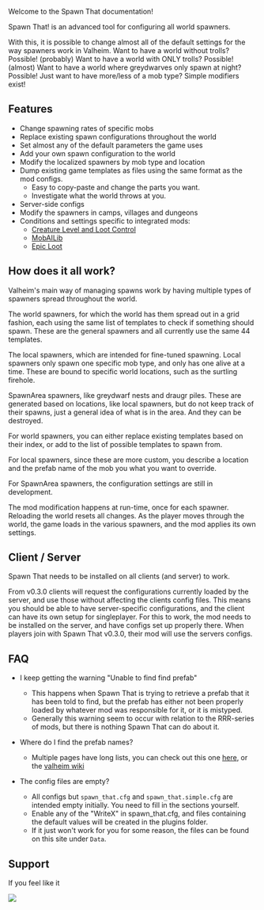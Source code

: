 Welcome to the Spawn That documentation!

Spawn That! is an advanced tool for configuring all world spawners.

With this, it is possible to change almost all of the default settings for the way spawners work in Valheim.
Want to have a world without trolls? Possible! (probably)
Want to have a world with ONLY trolls? Possible! (almost)
Want to have a world where greydwarves only spawn at night? Possible!
Just want to have more/less of a mob type? Simple modifiers exist!

## <a id="intro-features"></a>Features

- Change spawning rates of specific mobs
- Replace existing spawn configurations throughout the world
- Set almost any of the default parameters the game uses
- Add your own spawn configuration to the world
- Modify the localized spawners by mob type and location
- Dump existing game templates as files using the same format as the mod configs. 
	- Easy to copy-paste and change the parts you want.
	- Investigate what the world throws at you.
- Server-side configs
- Modify the spawners in camps, villages and dungeons
- Conditions and settings specific to integrated mods:
	- [Creature Level and Loot Control](https://valheim.thunderstore.io/package/Smoothbrain/CreatureLevelAndLootControl/)
	- [MobAILib](https://www.nexusmods.com/valheim/mods/1188)
	- [Epic Loot](https://valheim.thunderstore.io/package/RandyKnapp/EpicLoot/)

## <a id="intro-explanation"></a>How does it all work?

Valheim's main way of managing spawns work by having multiple types of spawners spread throughout the world.

The world spawners, for which the world has them spread out in a grid fashion, each using the same list of templates to check if something should spawn. These are the general spawners and all currently use the same 44 templates.

The local spawners, which are intended for fine-tuned spawning. Local spawners only spawn one specific mob type, and only has one alive at a time. These are bound to specific world locations, such as the surtling firehole.

SpawnArea spawners, like greydwarf nests and draugr piles. These are generated based on locations, like local spawners, but do not keep track of their spawns, just a general idea of what is in the area. And they can be destroyed.

For world spawners, you can either replace existing templates based on their index, or add to the list of possible templates to spawn from.

For local spawners, since these are more custom, you describe a location and the prefab name of the mob you what you want to override.

For SpawnArea spawners, the configuration settings are still in development.

The mod modification happens at run-time, once for each spawner. Reloading the world resets all changes.
As the player moves through the world, the game loads in the various spawners, and the mod applies its own settings.

## <a id="intro-client-server"></a>Client / Server

Spawn That needs to be installed on all clients (and server) to work.

From v0.3.0 clients will request the configurations currently loaded by the server, and use those without affecting the clients config files.
This means you should be able to have server-specific configurations, and the client can have its own setup for singleplayer.
For this to work, the mod needs to be installed on the server, and have configs set up properly there. When players join with Spawn That v0.3.0, their mod will use the servers configs.

## FAQ
- I keep getting the warning "Unable to find find prefab"
	- This happens when Spawn That is trying to retrieve a prefab that it has been told to find, but the prefab has either not been properly loaded by whatever mod was responsible for it, or it is mistyped.
	- Generally this warning seem to occur with relation to the RRR-series of mods, but there is nothing Spawn That can do about it.

- Where do I find the prefab names?
	- Multiple pages have long lists, you can check out this one [here](https://gist.github.com/Sonata26/e2b85d53e125fb40081b18e2aee6d584), or the [valheim wiki](https://valheim.fandom.com/wiki/Creatures)

- The config files are empty?
	- All configs but `spawn_that.cfg` and `spawn_that.simple.cfg` are intended empty initially. You need to fill in the sections yourself.
	- Enable any of the "WriteX" in spawn_that.cfg, and files containing the default values will be created in the plugins folder.
	- If it just won't work for you for some reason, the files can be found on this site under `Data`.

## Support

If you feel like it

<a href="https://www.buymeacoffee.com/asharppen"><img src="https://img.buymeacoffee.com/button-api/?text=Buy me a coffee&emoji=&slug=asharppen&button_colour=FFDD00&font_colour=000000&font_family=Cookie&outline_colour=000000&coffee_colour=ffffff" /></a>
